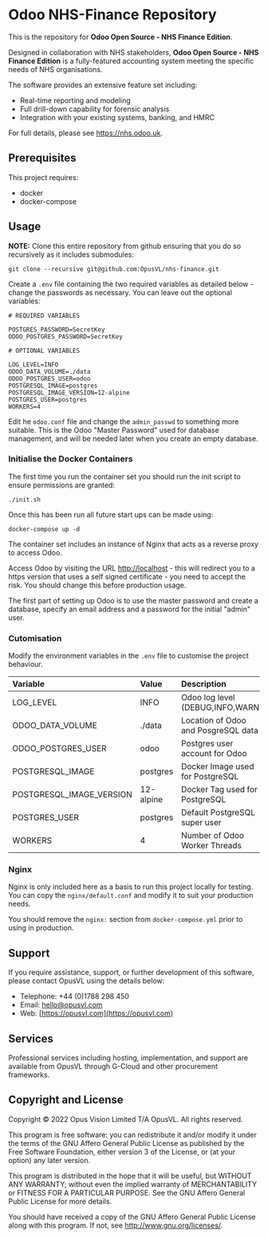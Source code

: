 # Odoo NHS-Finance Repository

This is the repository for **Odoo Open Source - NHS Finance Edition**.

Designed in collaboration with NHS stakeholders, **Odoo Open Source - NHS Finance Edition** is a fully-featured accounting system meeting the specific needs of NHS organisations.

The software provides an extensive feature set including:

- Real-time reporting and modeling
- Full drill-down capability for forensic analysis
- Integration with your existing systems, banking, and HMRC

For full details, please see <https://nhs.odoo.uk>.

## Prerequisites

This project requires:

- docker
- docker-compose

## Usage

**NOTE:** Clone this entire repository from github ensuring that you do so recursively as it includes submodules:

```shell
git clone --recursive git@github.com:OpusVL/nhs-finance.git
```

Create a `.env` file containing the two required variables as detailed below - change the passwords as necessary. You can leave out the optional variables:

```shell
# REQUIRED VARIABLES

POSTGRES_PASSWORD=SecretKey
ODOO_POSTGRES_PASSWORD=SecretKey

# OPTIONAL VARIABLES

LOG_LEVEL=INFO
ODOO_DATA_VOLUME=./data
ODOO_POSTGRES_USER=odoo
POSTGRESQL_IMAGE=postgres
POSTGRESQL_IMAGE_VERSION=12-alpine
POSTGRES_USER=postgres
WORKERS=4
```

Edit he `odoo.conf` file and change the `admin_passwd` to something more suitable. This is the Odoo "Master Password" used for database management, and will be needed later when you create an empty database.

### Initialise the Docker Containers

The first time you run the container set you should run the init script to ensure permissions are granted:

```shell
./init.sh
```

Once this has been run all future start ups can be made using:

```shell
docker-compose up -d
```

The container set includes an instance of Nginx that acts as a reverse proxy to access Odoo.

Access Odoo by visiting the URL [http://localhost](http://localhost) - this will redirect you to a https version that uses a self signed certificate - you need to accept the risk. You should change this before production usage.

The first part of setting up Odoo is to use the master password and create a database, specify an email address and a password for the initial "admin" user.

### Cutomisation

Modify the environment variables in the `.env` file to customise the project behaviour.

| Variable | Value | Description |
|:---|:---|:---|
| LOG_LEVEL | INFO | Odoo log level (DEBUG,INFO,WARN) |
| ODOO_DATA_VOLUME | ./data | Location of Odoo and PosgreSQL data |
| ODOO_POSTGRES_USER | odoo | Postgres user account for Odoo |
| POSTGRESQL_IMAGE | postgres | Docker Image used for PostgreSQL |
| POSTGRESQL_IMAGE_VERSION | 12-alpine | Docker Tag used for PostgreSQL |
| POSTGRES_USER | postgres | Default PostgreSQL super user |
| WORKERS | 4 | Number of Odoo Worker Threads |

### Nginx

Nginx is only included here as a basis to run this project locally for testing. You can copy the `nginx/default.conf` and modify it to suit your production needs.

You should remove the `nginx:` section from `docker-compose.yml` prior to using in production.

## Support

If you require assistance, support, or further development of this software, please contact OpusVL using the details below:

- Telephone: +44 (0)1788 298 450
- Email: hello@opusvl.com
- Web: [https://opusvl.com](https://opusvl.com)

## Services

Professional services including hosting, implementation, and support are available from OpusVL through G-Cloud and other procurement frameworks.

## Copyright and License

Copyright &copy; 2022 Opus Vision Limited T/A OpusVL. All rights reserved.

This program is free software: you can redistribute it and/or modify it under the terms of the GNU Affero General Public License as published by the Free Software Foundation, either version 3 of the License, or (at your option) any later version.

This program is distributed in the hope that it will be useful, but WITHOUT ANY WARRANTY; without even the implied warranty of
MERCHANTABILITY or FITNESS FOR A PARTICULAR PURPOSE.  See the GNU Affero General Public License for more details.

You should have received a copy of the GNU Affero General Public License along with this program.  If not, see <http://www.gnu.org/licenses/>.
